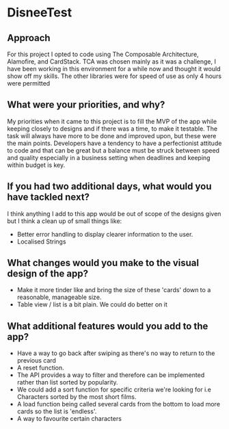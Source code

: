 # DisneeTest

## Approach
For this project I opted to code using The Composable Architecture, Alamofire, and CardStack. TCA was chosen mainly as it was a challenge, I have been working in this environment for a while now and thought it would show off my skills. The other libraries were for speed of use as only 4 hours were permitted 

## What were your priorities, and why?
My priorities when it came to this project is to fill the MVP of the app while keeping closely to designs and if there was a time, to make it testable. The task will always have more to be done and improved upon, but these were the main points. Developers have a tendency to have a perfectionist attitude to code and that can be great but a balance must be struck between speed and quality especially in a business setting when deadlines and keeping within budget is key.

## If you had two additional days, what would you have tackled next?
I think anything I add to this app would be out of scope of the designs given but I think a clean up of small things like:
- Better error handling to display clearer information to the user.
- Localised Strings 

## What changes would you make to the visual design of the app?
- Make it more tinder like and bring the size of these 'cards' down to a reasonable, manageable size.
- Table view / list is a bit plain. We could do better on it

## What additional features would you add to the app?
- Have a way to go back after swiping as there's no way to return to the previous card
- A reset function.
- The API provides a way to filter and therefore can be implemented rather than list sorted by popularity.
- We could add a sort function for specific criteria we're looking for i.e Characters sorted by the most short films. 
- A load function being called several cards from the bottom to load more cards so the list is 'endless'.
- A way to favourite certain characters
